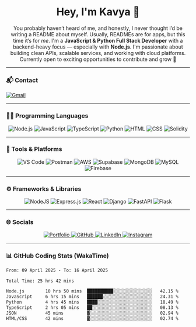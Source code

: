 <h1 align="center">Hey, I'm Kavya 👋</h1>
<p align="center">You probably haven’t heard of me, and honestly, I never thought I’d be writing a README about myself. Usually, READMEs are for apps, but this time it’s for <em>me</em>. I'm a <strong>JavaScript & Python Full Stack Developer</strong> with a backend-heavy focus — especially with <strong>Node.js</strong>. I'm passionate about building clean APIs, scalable services, and working with cloud platforms. Currently open to exciting opportunities to contribute and grow 🚀</p>

---

### 📬 Contact

<a href="mailto:your-email@gmail.com"> <!-- Replace with actual email -->
  <img src="https://ziadoua.github.io/m3-Markdown-Badges/badges/Gmail/gmail2.svg" alt="Gmail">
</a>

---

### 👩‍💻 Programming Languages

<p align="center">
  <img src="https://ziadoua.github.io/m3-Markdown-Badges/badges/NodeJS/nodejs2.svg" alt="Node.js">
  <img src="https://img.shields.io/badge/JavaScript-F7DF1E?style=for-the-badge&logo=javascript&logoColor=black" alt="JavaScript">
  <img src="https://ziadoua.github.io/m3-Markdown-Badges/badges/TypeScript/typescript2.svg" alt="TypeScript">
  <img src="https://ziadoua.github.io/m3-Markdown-Badges/badges/Python/python2.svg" alt="Python">
  <img src="https://ziadoua.github.io/m3-Markdown-Badges/badges/HTML/html2.svg" alt="HTML">
  <img src="https://ziadoua.github.io/m3-Markdown-Badges/badges/CSS/css2.svg" alt="CSS">
  <img src="https://ziadoua.github.io/m3-Markdown-Badges/badges/Solidity/solidity2.svg" alt="Solidity">
</p>


---

### 🧰 Tools & Platforms

<p align="center">
  <img src="https://ziadoua.github.io/m3-Markdown-Badges/badges/VisualStudioCode/visualstudiocode2.svg" alt="VS Code">
  <img src="https://ziadoua.github.io/m3-Markdown-Badges/badges/Postman/postman2.svg" alt="Postman">
  <img src="https://ziadoua.github.io/m3-Markdown-Badges/badges/AWS/aws2.svg" alt="AWS">
  <img src="https://ziadoua.github.io/m3-Markdown-Badges/badges/Supabase/supabase2.svg" alt="Supabase">
  <img src="https://ziadoua.github.io/m3-Markdown-Badges/badges/MongoDB/mongodb2.svg" alt="MongoDB">
  <img src="https://ziadoua.github.io/m3-Markdown-Badges/badges/MySQL/mysql2.svg" alt="MySQL">
  <img src="https://ziadoua.github.io/m3-Markdown-Badges/badges/Firebase/firebase2.svg" alt="Firebase">
</p>

---

### ⚙️ Frameworks & Libraries

<p align="center">
  <img src="https://ziadoua.github.io/m3-Markdown-Badges/badges/NodeJS/nodejs2.svg" alt="NodeJS">
  <img src="https://img.shields.io/badge/Express.js-000000?logo=express&logoColor=white&style=for-the-badge" alt="Express.js">
  <img src="https://ziadoua.github.io/m3-Markdown-Badges/badges/React/react2.svg" alt="React">
  <img src="https://ziadoua.github.io/m3-Markdown-Badges/badges/Django/django2.svg" alt="Django">
  <img src="https://ziadoua.github.io/m3-Markdown-Badges/badges/FastAPI/fastapi2.svg" alt="FastAPI">
  <img src="https://ziadoua.github.io/m3-Markdown-Badges/badges/Flask/flask2.svg" alt="Flask">
</p>

---

### 🌐 Socials

<p align="center">
  <a href="https://Kavyak.dev"> <!-- Replace with actual link -->
    <img src="https://ziadoua.github.io/m3-Markdown-Badges/badges/MyPortfolio/myportfolio2.svg" alt="Portfolio">
  </a>
  <a href="https://github.com/kavya-coder-hub">
    <img src="https://ziadoua.github.io/m3-Markdown-Badges/badges/Github/github2.svg" alt="GitHub">
  </a>
  <a href="https://linkedin.com/in/YOUR_LINK_HERE"> <!-- Replace with actual LinkedIn -->
    <img src="https://ziadoua.github.io/m3-Markdown-Badges/badges/LinkedIn/linkedin2.svg" alt="LinkedIn">
  </a>
  <a href="https://instagram.com/YOUR_INSTAGRAM_HERE"> <!-- Replace with actual Instagram -->
    <img src="https://ziadoua.github.io/m3-Markdown-Badges/badges/Instagram/instagram2.svg" alt="Instagram">
  </a>
</p>

---

### 📊 GitHub Coding Stats (WakaTime)

```txt
From: 09 April 2025 - To: 16 April 2025

Total Time: 25 hrs 42 mins

Node.js        10 hrs 50 mins  ██████████░░░░░░░░░░░░░░░   42.15 %
JavaScript     6 hrs 15 mins   ██████░░░░░░░░░░░░░░░░░░░   24.31 %
Python         4 hrs 45 mins   ████░░░░░░░░░░░░░░░░░░░░░   18.49 %
TypeScript     2 hrs 05 mins   ██░░░░░░░░░░░░░░░░░░░░░░░   08.13 %
JSON           45 mins         ▓░░░░░░░░░░░░░░░░░░░░░░░░   02.94 %
HTML/CSS       42 mins         ▓░░░░░░░░░░░░░░░░░░░░░░░░   02.74 %

